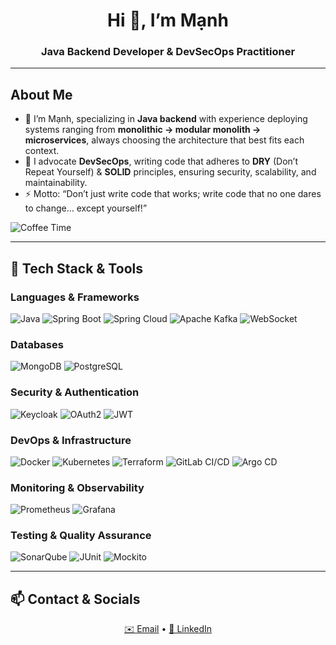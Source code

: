 <!-- ===== Header & Badges ===== -->
<h1 align="center">Hi 👋, I’m Mạnh</h1>
<h3 align="center">Java Backend Developer & DevSecOps Practitioner</h3>

---

## About Me
- 🔭 I’m Mạnh, specializing in **Java backend** with experience deploying systems ranging from **monolithic → modular monolith → microservices**, always choosing the architecture that best fits each context.
- 🌱 I advocate **DevSecOps**, writing code that adheres to **DRY** (Don’t Repeat Yourself) & **SOLID** principles, ensuring security, scalability, and maintainability.
- ⚡ Motto: “Don’t just write code that works; write code that no one dares to change… except yourself!”  
<!-- Coffee brewing -->
![Coffee Time](https://user-images.githubusercontent.com/74038190/225813708-98b745f2-7d22-48cf-9150-083f1b00d6c9.gif)

---

## 🧰 Tech Stack & Tools

### Languages & Frameworks
![Java](https://img.shields.io/badge/Java-ED8B00?logo=java&logoColor=white)
![Spring Boot](https://img.shields.io/badge/Spring%20Boot-6DB33F?logo=springboot&logoColor=white)
![Spring Cloud](https://img.shields.io/badge/Spring%20Cloud-6DB33F?logo=spring&logoColor=white)
![Apache Kafka](https://img.shields.io/badge/Apache%20Kafka-231F20?logo=apachekafka&logoColor=white)
![WebSocket](https://img.shields.io/badge/WebSocket-0094FF?logo=webcomponents&logoColor=white)

### Databases
![MongoDB](https://img.shields.io/badge/MongoDB-47A248?logo=mongodb&logoColor=white)
![PostgreSQL](https://img.shields.io/badge/PostgreSQL-316192?logo=postgresql&logoColor=white)

### Security & Authentication
![Keycloak](https://img.shields.io/badge/Keycloak-5C2D91?logo=keycloak&logoColor=white)
![OAuth2](https://img.shields.io/badge/OAuth2-6C47B8?logo=oauth&logoColor=white)
![JWT](https://img.shields.io/badge/JWT-black?logo=JSON%20web%20tokens&logoColor=white)

### DevOps & Infrastructure
![Docker](https://img.shields.io/badge/Docker-2496ED?logo=docker&logoColor=white)
![Kubernetes](https://img.shields.io/badge/Kubernetes-326CE5?logo=kubernetes&logoColor=white)
![Terraform](https://img.shields.io/badge/Terraform-623CE4?logo=terraform&logoColor=white)
![GitLab CI/CD](https://img.shields.io/badge/GitLab%20CI/CD-FCA121?logo=gitlab&logoColor=white)
![Argo CD](https://img.shields.io/badge/Argo%20CD-00457C?logo=argo&logoColor=white)

### Monitoring & Observability
![Prometheus](https://img.shields.io/badge/Prometheus-E6522C?logo=prometheus&logoColor=white)
![Grafana](https://img.shields.io/badge/Grafana-F46800?logo=grafana&logoColor=white)

### Testing & Quality Assurance
![SonarQube](https://img.shields.io/badge/SonarQube-4E9BCD?logo=sonarqube&logoColor=white)
![JUnit](https://img.shields.io/badge/JUnit-25A162?logo=junit5&logoColor=white)
![Mockito](https://img.shields.io/badge/Mockito-00C853?logo=mockito&logoColor=white)



---

## 📫 Contact & Socials
<p align="center">
  <a href="mailto:manh.novmah@gmail.com">✉️ Email</a> •
  <a href="https://linkedin.com/in/drewsec">🔗 LinkedIn</a>
</p>

